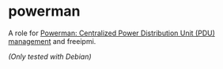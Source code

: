 # powerman

A role for [Powerman: Centralized Power Distribution Unit (PDU) management](https://github.com/chaos/powerman) and freeipmi.

*(Only tested with Debian)*
